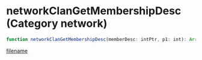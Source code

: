 # networkClanGetMembershipDesc (Category network)

```js
function networkClanGetMembershipDesc(memberDesc: intPtr, p1: int): Array
```

[filename](networkClanGetMembershipDesc_m.md ':include')